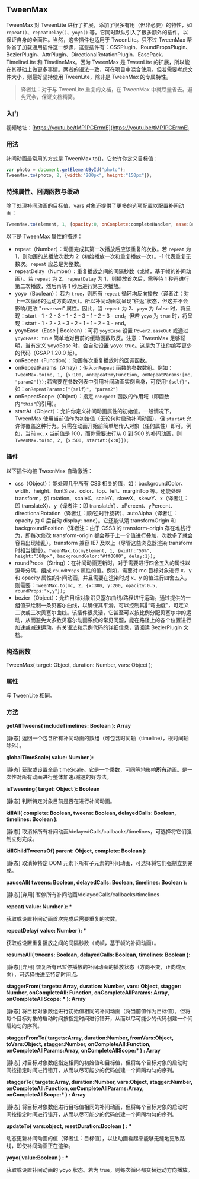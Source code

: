 ## TweenMax

TweenMax 对 TweenLite 进行了扩展，添加了很多有用（但非必要）的特性，如 `repeat()`、`repeatDelay()`、`yoyo()` 等。它同时默认引入了很多额外的插件，以保证自身的全面性。当然，这些插件也适用于 TweenLite。只不过 TweenMax 帮你省了加载通用插件这一步骤，这些插件有：CSSPlugin、RoundPropsPlugin、BezierPlugin、AttrPlugin、DirectionalRotationPlugin、EasePack、TimelineLite 和 TimelineMax。因为 TweenMax 是 TweenLite 的扩展，所以能在其基础上做更多事情。两者的语法一致，可在项目中混合使用。但若需要考虑文件大小，则最好坚持使用 TweenLite，除非是 TweenMax 的专属特性。

> 译者注：对于与 TweenLite 重复的文档，在 TweenMax 中就尽量省去。避免冗余，保证文档精简。

### 入门

视频地址：[https://youtu.be/tMP1PCErrmE](https://youtu.be/tMP1PCErrmE)

### 用法

补间动画最常用的方式是 TweenMax.to\(\)，它允许你定义目标值：

```js
var photo = document.getElementById("photo");
TweenMax.to(photo, 2, {width:"200px", height:"150px"});
```

### 特殊属性、回调函数与缓动

除了处理补间动画的目标值，vars 对象还提供了更多的选项配置以配置补间动画：

```js
TweenMax.to(element, 1, {opacity:0, onComplete:completeHandler, ease:Back.easeOut, useFrames:true});
```

以下是 TweenMax 属性的描述：

* repeat（Number）：动画完成其第一次播放后应该重复的次数。若 `repeat` 为 1，则动画的总播放次数为 2（初始播放一次和重复播放一次）。-1 代表重复无数次。`repeat` 应总是为整数。
* repeatDelay（Number）：重复播放之间的间隔秒数（或帧，基于帧的补间动画）。若 `repeat` 为 2、`repeatDelay` 为 1，则播放首次后，需等待 1 秒再进行第二次播放，然后再等 1 秒后进行第三次播放。
* yoyo（Boolean）：若为 `true`，则所有 `repeat` 循环均反向播放（译者注：对上一次循环的运动方向取反）。所以补间动画就呈现“往返”状态，但这并不会影响/更改 "`reversed`" 属性。因此，当 `repeat` 为 2、`yoyo` 为 `false` 时，将呈现：start - 1 - 2 - 3 - 1 - 2 - 3 - 1 - 2 - 3 - end。但若 `yoyo` 为 `true` 时，将呈现：start - 1 - 2 - 3 - 3 - 2 - 1 - 1 - 2 - 3 - end。
* yoyoEase（Ease \| Boolean）：可将 `yoyoEase` 设置 `Power2.easeOut` 或通过 `yoyoEase: true` 简单地对目前的缓动函数取反。注意：TweenMax 足够聪明，当有定义 yoyoEase 时，会自动设置 yoyo: true。这是为了让你编写更少的代码（GSAP 1.20.0 起）。
* onRepeat（Function）：动画每次重复播放时的回调函数。
* onRepeatParams（Array）：传入`onRepeat` 函数的参数数组。例如：`TweenMax.to(mc, 1, {x:100, onRepeat:myFunction, onRepeatParams:[mc, "param2"]});`若需要在参数列表中引用补间动画实例自身，可使用`"{self}"`，如：`onRepeatParams:["{self}", "param2"]`
* onRepeatScope（Object）：指定 `onRepeat` 函数的作用域（即函数内`"this"`的引用）。
* startAt（Object）：允许你定义补间动画属性的初始值。一般情况下，TweenMax 使用当前值作为初始值（无论何时启动补间动画），但 `startAt` 允许你覆盖这种行为。只需在动画开始前简单地传入对象（任何属性）即可。例如，当前 `mc.x` 当前值是 100，而你需要进行从 0 到 500 的补间动画，则 `TweenMax.to(mc, 2, {x:500, startAt:{x:0}});`

### 插件

以下插件均被 TweenMax 自动激活：

* css（Object）：能处理几乎所有 CSS 相关的值，如：backgroundColor、width、height、fontSize、color、top、left、marginTop 等。还能处理 transform，如 rotation、scaleX、scaleY、skewX、skewY、x（译者注：即 translateX）、y（译者注：即 translateY）、xPercent、yPercent、directionalRotation（译者注：顺/逆时针旋转）、autoAlpha（译者注：opacity 为 0 后自动 display: none）。它还能认清 transformOrigin 和 backgroundPosition（译者注：由于 CSS3 的 transform-origin 存在堆栈行为，即每次修改 transform-origin 都会基于上一个值进行叠加，次数多了就会容易出现错乱）。transform 兼容 IE7 及以上（尽管这些浏览器渲染 transform 时相当缓慢）。`TweenMax.to(myElement, 1, {width:"50%", height:"300px", backgroundColor:"#ff0000", delay:1});`
* roundProps（String）：在补间动画更新时，对于需要进行四舍五入的属性以逗号分隔，组成 `roundProps` 属性的值。例如，需要对 mc 目标对象进行 x、y 和 opacity 属性的补间动画，并且需要在渲染时对 x、y 的值进行四舍五入，则需要：`TweenMax.to(mc, 2, {x:300, y:200, opacity:0.5, roundProps:"x,y"});`
* bezier（Object）：允许目标对象沿贝塞尔曲线/路径进行运动。通过提供的一组值来绘制一条贝塞尔曲线，以确保其平滑。可以控制其“弯曲度”，可定义二次或三次贝塞尔曲线。该插件很灵活，它甚至可以按比例分配贝塞尔中的运动，从而避免大多数贝塞尔动画系统的常见问题，能在路径上的各个位置进行加速或减速运动。有关语法和示例代码的详细信息，请阅读 BezierPlugin 文档。

### 构造函数

TweenMax\( target: Object, duration: Number, vars: Object \);

### 属性

与 TweenLite 相同。

### 方法

**getAllTweens\( includeTimelines: Boolean \): Array**

\[静态\] 返回一个包含所有补间动画的数组（可包含时间轴（timeline），根时间轴除外）。

**globalTimeScale\( value: Number \):**

\[静态\] 获取或设置全局 timeScale。它是一个乘数，可同等地影响**所有**动画。是一次性对所有动画进行整体加速/减速的好方法。

**isTweening\( target: Object \): Boolean**

\[静态\] 判断特定对象目前是否在进行补间动画。

**killAll\( complete: Boolean, tweens: Boolean, delayedCalls: Boolean, timelines: Boolean \):**

\[静态\] 取消掉所有补间动画/delayedCalls/callbacks/timelines，可选择将它们强制立刻完成。

**killChildTweensOf\( parent: Object, complete: Boolean \):**

\[静态\] 取消掉特定 DOM 元素下所有子元素的补间动画，可选择将它们强制立刻完成。

**pauseAll\( tweens: Boolean, delayedCalls: Boolean, timelines: Boolean \):**

\[静态\]\[弃用\] 暂停所有补间动画/delayedCalls/callbacks/timelines

**repeat\( value: Number \): \***

获取或设置补间动画首次完成后需要重复的次数。

**repeatDelay\( value: Number \): \***

获取或设置重复播放之间的间隔秒数（或帧，基于帧的补间动画）。

**resumeAll\( tweens: Boolean, delayedCalls: Boolean, timelines: Boolean \):**

\[静态\]\[弃用\] 恢复所有已暂停播放的补间动画的播放状态（方向不变，正向或反向），可选择快进至特定时间点。

**staggerFrom\( targets: Array, duration: Number, vars: Object, stagger: Number, onCompleteAll: Function, onCompleteAllParams: Array, onCompleteAllScope: \* \): Array**

\[静态\] 将目标对象数组进行初始值相同的补间动画（将当前值作为目标值），但将每个目标对象的启动时间按指定时间进行错开，从而以尽可能少的代码创建一个间隔均匀的序列。

**staggerFromTo\( targets:Array, duration:Number, fromVars:Object, toVars:Object, stagger:Number, onCompleteAll:Function, onCompleteAllParams:Array, onCompleteAllScope:\* \) : Array**

\[静态\] 对目标对象数组指定相同的初始值和目标值，但将每个目标对象的启动时间按指定时间进行错开，从而以尽可能少的代码创建一个间隔均匀的序列。

**staggerTo\( targets:Array, duration:Number, vars:Object, stagger:Number, onCompleteAll:Function, onCompleteAllParams:Array, onCompleteAllScope:\* \) : Array**

\[静态\] 将目标对象数组进行目标值相同的补间动画，但将每个目标对象的启动时间按指定时间进行错开，从而以尽可能少的代码创建一个间隔均匀的序列。

**updateTo\( vars:object, resetDuration:Boolean \) : \***

动态更新补间动画的值（译者注：目标值），以让动画看起来能够无缝地更改路线，即使补间动画正在渲染。

**yoyo\( value:Boolean \) : \***

获取或设置补间动画的 yoyo 状态。若为 true，则每次循环都交替运动方向播放。


